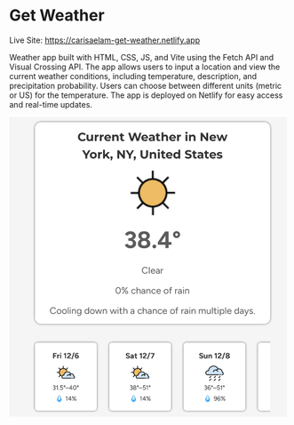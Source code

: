 # Get Weather

Live Site: https://carisaelam-get-weather.netlify.app

Weather app built with HTML, CSS, JS, and Vite using the Fetch API and Visual Crossing API. The app allows users to input a location and view the current weather conditions, including temperature, description, and precipitation probability. Users can choose between different units (metric or US) for the temperature. The app is deployed on Netlify for easy access and real-time updates.

<img src="/public/get-weather-preview.png" alt="App Preview" style="max-width: 500px;">
